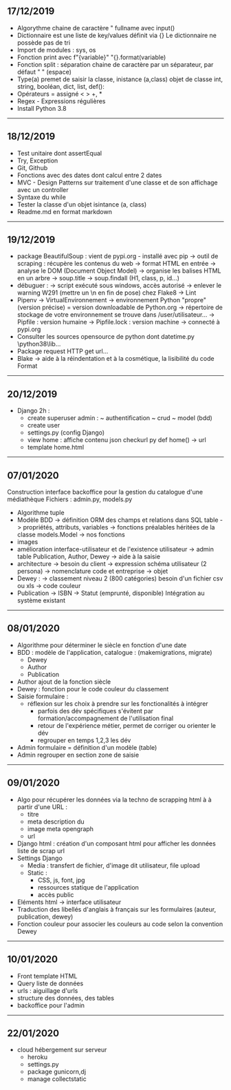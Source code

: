 17/12/2019
---------------------------------------------------------------
- Algorythme chaine de caractère "<Firstname> <Middle> <Lastname>
fullname avec input()
- Dictionnaire est une liste de key/values définit via {}
Le dictionnaire ne possède pas de tri
- Import de modules : sys, os
- Fonction print avec f"{variable}"
                       "{}.format(variable)
- Fonction split : séparation chaine de caractère par un séparateur, par défaut " " (espace)
- Type(a) premet de saisir la classe,
inistance (a,class)
objet de classe int, string, booléan, dict, list, def():
- Opérateurs = assigné
< >
+, *
- Regex - Expressions régulières
- Install Python 3.8
_______________________________________________________________


18/12/2019
---------------------------------------------------------------
- Test unitaire dont assertEqual
- Try, Exception
- Git, Github
- Fonctions avec des dates dont calcul entre 2 dates
- MVC - Design Patterns sur traitement d'une classe et de son  affichage avec un controller
- Syntaxe du while
- Tester la classe d'un objet isintance (a, class)
- Readme.md en format markdown
_______________________________________________________________


19/12/2019
---------------------------------------------------------------
- package BeautifulSoup : 
    vient de pypi.org - installé avec pip
    -> outil de scraping : récupère les contenus du web
    -> format HTML en entrée
        -> analyse le DOM (Document Object Model)
        -> organise les balises HTML en un arbre
        -> soup.title
        -> soup.findall (H1, class, p, id...)
- débuguer :
    -> script exécuté sous windows, accès autorisé
    -> enlever le warning W291 (mettre un \n en fin de pose) chez Flake8 -> Lint
- Pipenv -> VirtualEnvironnement
    -> environnement Python "propre" (version précise) = version downloadable de Python.org
    -> répertoire de stockage de votre environnement se trouve dans /user/utilisateur...
    -> Pipfile : version humaine
    -> Pipfile.lock : version machine
    -> connecté à pypi.org
- Consulter les sources opensource de python dont datetime.py
    \python38\lib\...
- Package request
    HTTP get url...
- Blake -> aide à la réindentation et à la cosmétique, la lisibilité du code Format
__________________________________________________________________


20/12/2019
------------------------------------------------------------------
- Django 2h :
    - create superuser admin :  ~ authentification
                                ~ crud
                                ~ model (bdd)
    - create user
    - settings.py (config Django)
    - view home : affiche contenu json checkurl
        py def home() -> url
    - template home.html
__________________________________________________________________


07/01/2020
------------------------------------------------------------------
Construction interface backoffice pour la gestion du catalogue d'une médiathèque
Fichiers : admin.py, models.py
- Algorithme tuple
- Modèle BDD
    -> définition ORM des champs et relations dans SQL table
    -> propriétés, attributs, variables
    -> fonctions préalables héritées de la classe models.Model
    -> nos fonctions
- images
- amélioration interface-utilisateur et de l'existence utilisateur
        -> admin table Publication, Author, Dewey
        -> aide à la saisie
- architecture
    -> besoin du client
    -> expression schéma utilisateur (2 persona)
    -> nomenclature code et entreprise
    -> objet
- Dewey :
    -> classement niveau 2 (800 catégories)
    besoin d'un fichier csv ou xls
    -> code couleur
- Publication
    -> ISBN
    -> Statut (emprunté, disponible)
        Intégration au système existant
__________________________________________________________________


08/01/2020
------------------------------------------------------------------
- Algorithme pour déterminer le siècle en fonction d'une date
- BDD : modèle de l'application, catalogue : (makemigrations, migrate)
    - Dewey
    - Author
    - Publication
- Author ajout de la fonction siècle
- Dewey : fonction pour le code couleur du classement
- Saisie formulaire :
    - réflexion sur les choix à prendre sur les fonctionalités à intégrer
        - parfois des dév spécifiques s'évitent par formation/accompagnement de l'utilisation final
        - retour de l'expérience métier, permet de corriger ou orienter le dév
        - regrouper en temps 1,2,3 les dév 
- Admin formulaire = définition d'un modèle (table)
- Admin regrouper en section zone de saisie
__________________________________________________________________


09/01/2020
------------------------------------------------------------------
- Algo pour récupérer les données via la techno de scrapping html à à partir d'une URL :
    - titre
    - meta description du <head>
    - image meta opengraph
    - url
- Django html : création d'un composant html pour afficher les données liste de scrap url
- Settings Django
    - Media : transfert de fichier, d'image dit utilisateur, file upload
    - Static : 
        - CSS, js, font, jpg
        - ressources statique de l'application
        - accès public
 - Eléments html -> interface utilisateur
 - Traduction des libellés d'anglais à français sur les formulaires (auteur, publication, dewey)
 - Fonction couleur pour associer les couleurs au code selon la convention Dewey
__________________________________________________________________


10/01/2020
------------------------------------------------------------------
- Front template HTML
- Query liste de données
- urls : aiguillage d'urls
- structure des données, des tables
- backoffice pour l'admin
__________________________________________________________________


22/01/2020
------------------------------------------------------------------
- cloud hébergement sur serveur
    - heroku
    - settings.py
    - package gunicorn,dj
    - manage collectstatic
    
